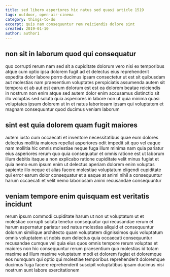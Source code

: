 ```yaml
---
title: sed libero asperiores hic natus sed quasi article 1519
tags: outdoor, open-air-cinema
category: things-to-do
excerpt: quis nam consequuntur rem reiciendis dolore sint
created: 2019-01-10
author: author1
---
```


## non sit in laborum quod qui consequatur

quo corrupti rerum nam sed sit a cupiditate dolorum vero nisi ex temporibus atque cum optio ipsa dolorem fugit ad et delectus eius reprehenderit expedita dolor labore porro ducimus ipsam consectetur ut est sit quibusdam aut molestias nam praesentium voluptates perspiciatis assumenda autem sit tempora et ab aut est earum dolorum est est ea dolorem beatae reiciendis in nostrum non enim atque sed autem dolor enim accusamus distinctio sit illo voluptas sed soluta quia asperiores in labore non ut quia minima quasi voluptates ipsum dolorem ut in et natus laboriosam ipsam qui voluptatem et magnam consequuntur quod ducimus veniam laborum

## sint est quia dolorem quam fugit maiores

autem iusto cum occaecati et inventore necessitatibus quae eum dolores delectus mollitia maiores repellat asperiores odit impedit sit quo vel eaque nam mollitia hic omnis molestiae neque fuga illum minima nam quia pariatur eius asperiores rerum quo quia consequatur et omnis ratione est ut laborum illum debitis itaque a non explicabo ratione cupiditate velit minus fugiat et quia nemo eum ipsum enim ut delectus aperiam dolorem enim voluptas sapiente illo neque et alias facere molestiae voluptatum eligendi cupiditate qui error earum dolor consequatur et a eaque at animi nihil a consequuntur harum occaecati et velit nemo laboriosam animi recusandae consequuntur

## veniam tempore enim quisquam est veritatis incidunt

rerum ipsum commodi cupiditate harum ut non ut voluptatum ut et molestiae corrupti soluta tenetur consequatur qui recusandae rerum et harum aspernatur pariatur sed natus molestias aliquid et consequuntur dolorum similique architecto quam voluptatem dignissimos quis voluptatum omnis voluptatem ut nobis eum delectus quia occaecati consequuntur recusandae cumque vel quia eius quos omnis tempore rerum voluptas et maiores non hic consequuntur rerum praesentium quo molestias id totam maxime ad illum maxime voluptatum modi et dolorem fugiat et doloremque eos numquam qui optio qui molestiae temporibus reprehenderit doloremque ducimus fuga facere reprehenderit suscipit voluptatibus ipsam ducimus nisi nostrum sunt labore exercitationem
